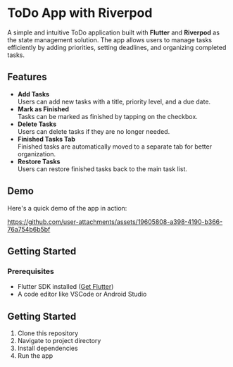# ToDo App with Riverpod

A simple and intuitive ToDo application built with **Flutter** and **Riverpod** as the state management solution. The app allows users to manage tasks efficiently by adding priorities, setting deadlines, and organizing completed tasks.

## Features

- **Add Tasks**  
  Users can add new tasks with a title, priority level, and a due date.  
- **Mark as Finished**  
  Tasks can be marked as finished by tapping on the checkbox.  
- **Delete Tasks**  
  Users can delete tasks if they are no longer needed.  
- **Finished Tasks Tab**  
  Finished tasks are automatically moved to a separate tab for better organization.  
- **Restore Tasks**  
  Users can restore finished tasks back to the main task list.  

## Demo

Here's a quick demo of the app in action:  

https://github.com/user-attachments/assets/19605808-a398-4190-b366-76a754b6b5bf

## Getting Started

### Prerequisites
- Flutter SDK installed ([Get Flutter](https://flutter.dev/docs/get-started/install))
- A code editor like VSCode or Android Studio

## Getting Started

1. Clone this repository
2. Navigate to project directory
3. Install dependencies
4. Run the app

